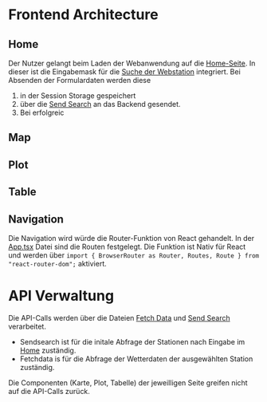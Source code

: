 # Frontend Architecture



## Home
Der Nutzer gelangt beim Laden der Webanwendung auf die [Home-Seite](.../src/home.tsx). In dieser ist die Eingabemask für die [Suche der Webstation](inputs.tsx) integriert. Bei Absenden der Formulardaten werden diese
1. in der Session Storage gespeichert
2. über die [Send Search](sendsearch.tsx) an das Backend gesendet.
3. Bei erfolgreic


## Map


## Plot


## Table

## Navigation
Die Navigation wird würde die Router-Funktion von React gehandelt. In der [App.tsx](App.tsx) Datei sind die Routen festgelegt. Die Funktion ist Nativ für React und werden über 
    ```import { BrowserRouter as Router, Routes, Route } from "react-router-dom";```
aktiviert.


# API Verwaltung
Die API-Calls werden über die Dateien [Fetch Data](fetchdata.tsx) und [Send Search](sendsearch.tsx) verarbeitet. 
- Sendsearch ist für die initale Abfrage der Stationen nach Eingabe im [Home](home.tsx) zuständig. 
- Fetchdata is für die Abfrage der Wetterdaten der ausgewählten Station zuständig.

Die Componenten (Karte, Plot, Tabelle) der jeweilligen Seite greifen nicht auf die API-Calls zurück. 